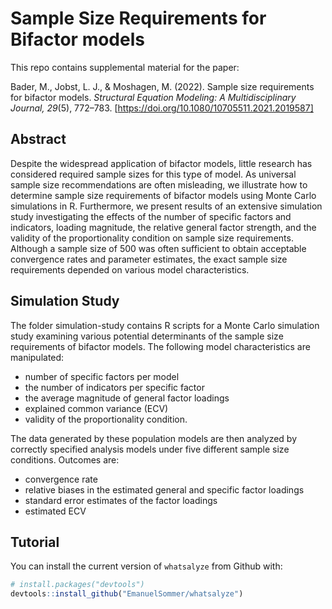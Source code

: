# Sample Size Requirements for Bifactor models

This repo contains supplemental material for the paper:

Bader, M., Jobst, L. J., & Moshagen, M. (2022). Sample size requirements for bifactor models. *Structural Equation Modeling: A Multidisciplinary Journal, 29*(5), 772–783. [https://doi.org/10.1080/10705511.2021.2019587]


## Abstract

Despite the widespread application of bifactor models, little research has considered required sample sizes for this type of model. As universal sample size recommendations are often misleading, we illustrate how to determine sample size requirements of bifactor models using Monte Carlo simulations in R. Furthermore, we present results of an extensive simulation study investigating the effects of the number of specific factors and indicators, loading magnitude, the relative general factor strength, and the validity of the proportionality condition on sample size requirements. Although a sample size of 500 was often sufficient to obtain acceptable convergence rates and parameter estimates, the exact sample size requirements depended on various model characteristics.


## Simulation Study

The folder simulation-study contains R scripts for a Monte Carlo simulation study examining various potential determinants of the sample size requirements of bifactor models. The following model characteristics are manipulated:
* number of specific factors per model 
* the number of indicators per specific factor
* the average magnitude of general factor loadings
* explained common variance (ECV)
* validity of the proportionality condition.

The data generated by these population models are then analyzed by correctly specified analysis models under five different sample size conditions. Outcomes are:
* convergence rate
* relative biases in the estimated general and specific factor loadings
* standard error estimates of the factor loadings
* estimated ECV


## Tutorial

You can install the current version of `whatsalyze` from Github with:

``` r
# install.packages("devtools")
devtools::install_github("EmanuelSommer/whatsalyze")
```

